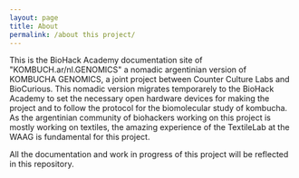 ```yaml
---
layout: page
title: About
permalink: /about this project/
---
```


This is the BioHack Academy documentation site of "KOMBUCH.ar/nl.GENOMICS" a nomadic argentinian version of KOMBUCHA GENOMICS, a joint project between Counter Culture Labs and BioCurious. 
This nomadic version migrates temporarely to the BioHack Academy to set the necessary open hardware devices for making the project and to follow the protocol for the biomolecular study of kombucha.
As the argentinian community of biohackers working on this project is mostly working on textiles, the amazing experience of the TextileLab at the WAAG is fundamental for this project.

All the documentation and work in progress of this project will be reflected in this repository. 




